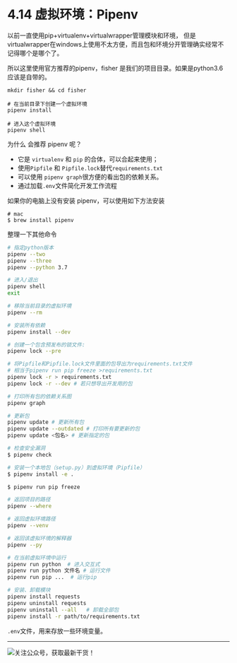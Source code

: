 # 4.14 虚拟环境：Pipenv

以前一直使用pip+virtualenv+virtualwrapper管理模块和环境， 但是virtualwrapper在windows上使用不太方便，而且包和环境分开管理确实经常不记得哪个是哪个了。 

所以这里使用官方推荐的pipenv，fisher 是我们的项目目录。如果是python3.6 应该是自带的。

```shell
mkdir fisher && cd fisher

# 在当前目录下创建一个虚拟环境
pipenv install

# 进入这个虚拟环境
pipenv shell
```

为什么 会推荐 pipenv 呢？

- 它是 `virtualenv` 和 `pip` 的合体，可以合起来使用；
- 使用`Pipfile` 和 `Pipfile.lock`替代`requirements.txt`
- 可以使用 `pipenv graph`很方便的看出包的依赖关系。
- 通过加载`.env`文件简化开发工作流程

如果你的电脑上没有安装 pipenv，可以使用如下方法安装

```shell
# mac
$ brew install pipenv
```

整理一下其他命令

```sh e llsh el
# 指定python版本
pipenv --two
pipenv --three
pipenv --python 3.7

# 进入/退出
pipenv shell
exit

# 移除当前目录的虚拟环境
pipenv --rm

# 安装所有依赖
pipenv install --dev

# 创建一个包含预发布的锁文件:
pipenv lock --pre

# 将Pipfile和Pipfile.lock文件里面的包导出为requirements.txt文件
# 相当于pipenv run pip freeze >requirements.txt
pipenv lock -r > requirements.txt 
pipenv lock -r --dev # 若只想导出开发用的包

# 打印所有包的依赖关系图
pipenv graph

# 更新包
pipenv update # 更新所有包
pipenv update --outdated # 打印所有要更新的包
pipenv update <包名> # 更新指定的包

# 检查安全漏洞
$ pipenv check

# 安装一个本地包（setup.py）到虚拟环境（Pipfile）
$ pipenv install -e .

$ pipenv run pip freeze

# 返回项目的路径
pipenv --where

# 返回虚拟环境路径
pipenv --venv

# 返回该虚拟环境的解释器
pipenv --py

# 在当前虚拟环境中运行
pipenv run python  # 进入交互式
pipenv run python 文件名 # 运行文件
pipenv run pip ...  # 运行pip

# 安装、卸载模块
pipenv install requests
pipenv uninstall requests
pipenv uninstall --all   # 卸载全部包
pipenv install -r path/to/requirements.txt 
```

`.env`文件，用来存放一些环境变量。

---

![关注公众号，获取最新干货！](https://ws1.sinaimg.cn/large/8f640247gy1fyi60fxos4j20u00a8tdz.jpg)
